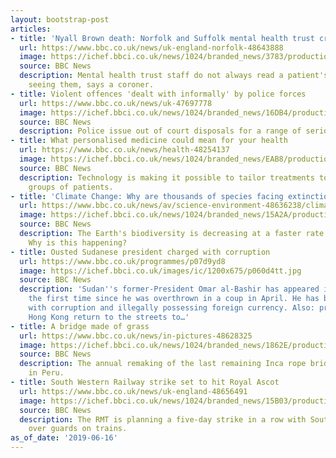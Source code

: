 ```yaml
---
layout: bootstrap-post
articles:
- title: 'Nyall Brown death: Norfolk and Suffolk mental health trust criticised'
  url: https://www.bbc.co.uk/news/uk-england-norfolk-48643888
  image: https://ichef.bbci.co.uk/news/1024/branded_news/3783/production/_104511241_nyall.jpg
  source: BBC News
  description: Mental health trust staff do not always read a patient's notes before
    seeing them, says a coroner.
- title: Violent offences 'dealt with informally' by police forces
  url: https://www.bbc.co.uk/news/uk-47697778
  image: https://ichef.bbci.co.uk/news/1024/branded_news/16DB4/production/_107402639_police_1.jpg
  source: BBC News
  description: Police issue out of court disposals for a range of serious crimes.
- title: What personalised medicine could mean for your health
  url: https://www.bbc.co.uk/news/health-48254137
  image: https://ichef.bbci.co.uk/news/1024/branded_news/EAB8/production/_106988006_0592e11e-bf67-45a1-ac6b-7e39092a58df.jpg
  source: BBC News
  description: Technology is making it possible to tailor treatments to ever smaller
    groups of patients.
- title: 'Climate Change: Why are thousands of species facing extinction?'
  url: https://www.bbc.co.uk/news/av/science-environment-48636238/climate-change-why-are-thousands-of-species-facing-extinction
  image: https://ichef.bbci.co.uk/news/1024/branded_news/15A2A/production/_107381688_p07d4lng.jpg
  source: BBC News
  description: The Earth's biodiversity is decreasing at a faster rate than ever before.
    Why is this happening?
- title: Ousted Sudanese president charged with corruption
  url: https://www.bbc.co.uk/programmes/p07d9yd8
  image: https://ichef.bbci.co.uk/images/ic/1200x675/p060d4tt.jpg
  source: BBC News
  description: 'Sudan''s former-President Omar al-Bashir has appeared in public for
    the first time since he was overthrown in a coup in April. He has been charged
    with corruption and illegally possessing foreign currency. Also: protesters in
    Hong Kong return to the streets to…'
- title: A bridge made of grass
  url: https://www.bbc.co.uk/news/in-pictures-48628325
  image: https://ichef.bbci.co.uk/news/1024/branded_news/1862E/production/_107368899_jordibusque-cf1404-dsc_7340-2000pxq85.jpg
  source: BBC News
  description: The annual remaking of the last remaining Inca rope bridge at Q'eswachaka
    in Peru.
- title: South Western Railway strike set to hit Royal Ascot
  url: https://www.bbc.co.uk/news/uk-england-48656491
  image: https://ichef.bbci.co.uk/news/1024/branded_news/15B03/production/_104953888_hi050822891.jpg
  source: BBC News
  description: The RMT is planning a five-day strike in a row with South Western Railway
    over guards on trains.
as_of_date: '2019-06-16'
---
```


